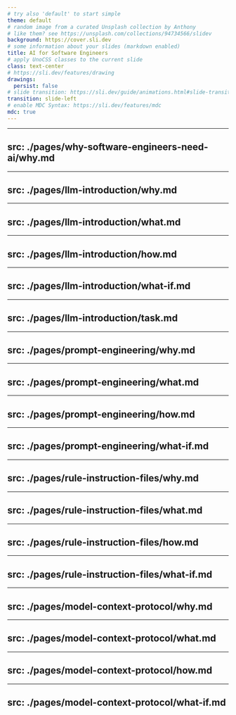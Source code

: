 ```yaml
---
# try also 'default' to start simple
theme: default
# random image from a curated Unsplash collection by Anthony
# like them? see https://unsplash.com/collections/94734566/slidev
background: https://cover.sli.dev
# some information about your slides (markdown enabled)
title: AI for Software Engineers
# apply UnoCSS classes to the current slide
class: text-center
# https://sli.dev/features/drawing
drawings:
  persist: false
# slide transition: https://sli.dev/guide/animations.html#slide-transitions
transition: slide-left
# enable MDC Syntax: https://sli.dev/features/mdc
mdc: true
---
```


---
src: ./pages/why-software-engineers-need-ai/why.md
---

---
src: ./pages/llm-introduction/why.md
---

---
src: ./pages/llm-introduction/what.md
---

---
src: ./pages/llm-introduction/how.md
---

---
src: ./pages/llm-introduction/what-if.md
---

---
src: ./pages/llm-introduction/task.md
---

---
src: ./pages/prompt-engineering/why.md
---

---
src: ./pages/prompt-engineering/what.md
---

---
src: ./pages/prompt-engineering/how.md
---

---
src: ./pages/prompt-engineering/what-if.md
---

---
src: ./pages/rule-instruction-files/why.md
---

---
src: ./pages/rule-instruction-files/what.md
---

---
src: ./pages/rule-instruction-files/how.md
---

---
src: ./pages/rule-instruction-files/what-if.md
---

---
src: ./pages/model-context-protocol/why.md
---

---
src: ./pages/model-context-protocol/what.md
---

---
src: ./pages/model-context-protocol/how.md
---

---
src: ./pages/model-context-protocol/what-if.md
---